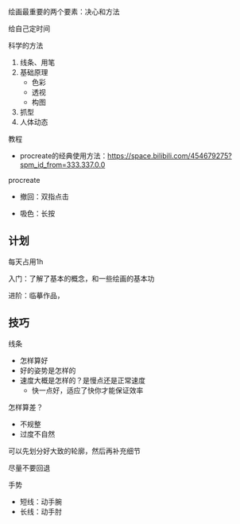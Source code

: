 绘画最重要的两个要素：决心和方法

给自己定时间

科学的方法

1. 线条、用笔
2. 基础原理
   - 色彩
   - 透视
   - 构图
3. 抓型
4. 人体动态

教程

- procreate的经典使用方法：https://space.bilibili.com/454679275?spm_id_from=333.337.0.0

procreate

- 撤回：双指点击

- 吸色：长按



## 计划

每天占用1h

入门：了解了基本的概念，和一些绘画的基本功

进阶：临摹作品，



## 技巧

线条

- 怎样算好
- 好的姿势是怎样的
- 速度大概是怎样的？是慢点还是正常速度
  - 快一点好，适应了快你才能保证效率

怎样算差？

- 不规整
- 过度不自然

可以先划分好大致的轮廓，然后再补充细节

尽量不要回退

手势

- 短线：动手腕
- 长线：动手肘